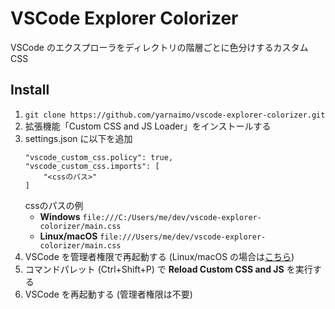 # VSCode Explorer Colorizer

VSCode のエクスプローラをディレクトリの階層ごとに色分けするカスタム CSS

## Install

1.  `git clone https://github.com/yarnaimo/vscode-explorer-colorizer.git`
1.  拡張機能「Custom CSS and JS Loader」をインストールする
1.  settings.json に以下を追加 
    ```
    "vscode_custom_css.policy": true,
    "vscode_custom_css.imports": [
        "<cssのパス>"
    ]
    ```
    cssのパスの例
    - **Windows** `file:///C:/Users/me/dev/vscode-explorer-colorizer/main.css`
    - **Linux/macOS** `file:///Users/me/dev/vscode-explorer-colorizer/main.css`
1.  VSCode を管理者権限で再起動する (Linux/macOS の場合は[こちら](https://marketplace.visualstudio.com/items?itemName=be5invis.vscode-custom-css#mac-and-linux-users))
1.  コマンドパレット (Ctrl+Shift+P) で **Reload Custom CSS and JS** を実行する
1.  VSCode を再起動する (管理者権限は不要)
